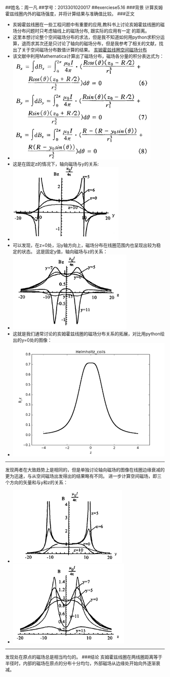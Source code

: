 ##姓名：周一凡
##学号：2013301020017
##exerciese5.16
###背景
计算亥姆霍兹线圈内外的磁场强度，并将计算结果与准确值比较。
###正文
 - 亥姆霍兹线圈在一些工程问题中有重要的应用,教科书上讨论亥姆霍兹线圈的磁场分布问题时只考虑轴线上的磁场分布, 跟实际的应用有一定
的距离。
 - 这里本想讨论整个空间磁场分布的求法，但是我不知道如何用python求积分运算，退而求其次还是只讨论了轴向的磁场分布，但是我参考了相关的文献，找出了关于空间磁场分布数值计算的结果。
[亥姆霍兹线圈空间磁场分布](https://github.com/fxdhi/computationalphysics_N2013301020017/blob/master/chapter5/%E4%BA%A5%E5%A7%86%E9%9C%8D%E5%85%B9%E7%BA%BF%E5%9C%88%E7%A9%BA%E9%97%B4%E7%9A%84%E7%A3%81%E5%9C%BA%E5%88%86%E5%B8%83.pdf)
 - 该文献中利用Mathematica计算出了磁场分布，磁场各分量的积分表达式为：
 - ![](https://raw.githubusercontent.com/fxdhi/computationalphysics_N2013301020017/master/chapter5/exercise5.16.2.PNG)
 - 这是在固定z的情况下，轴向磁场与y的关系:
 - ![enter image description here](https://raw.githubusercontent.com/fxdhi/computationalphysics_N2013301020017/master/chapter5/exercise5.16.3.PNG) 
 - 可以发现，在z=0处，沿y轴方向上，磁场分布在线圈范围内也呈现出较为稳定的状态。
 这是固定y值，轴向磁场与z的关系：
 - ![enter image description here](https://raw.githubusercontent.com/fxdhi/computationalphysics_N2013301020017/master/chapter5/exercise5.16.4.PNG) 
 - 这就是我们通常讨论的亥姆霍兹线圈的磁场分布关系的拓展，对比用python绘出的y=0处的图像：
 - ![enter image description here](https://raw.githubusercontent.com/fxdhi/computationalphysics_N2013301020017/master/chapter5/exercise5.16.1.png) 
 
 -------
 发现两者在大致趋势上是相同的，但是单独讨论轴向磁场的图像在线圈边缘衰减的更为迅速，与从空间磁场出发得出的结果略有不同。
 进一步计算空间磁场，即三个方向的矢量和与y和z的关系：
 - ![enter image description here](https://raw.githubusercontent.com/fxdhi/computationalphysics_N2013301020017/master/chapter5/exercise5.16.5.PNG) 
 - ![enter image description here](https://raw.githubusercontent.com/fxdhi/computationalphysics_N2013301020017/master/chapter5/exercise5.16.6.PNG)

------- 
发现处在原点的磁场总是相当均匀的。
###结论
亥姆霍兹线圈在两线圈距离等于半径时，内部的磁场在原点的分布十分均匀，外部磁场从边缘处开始向外逐渐衰减。








